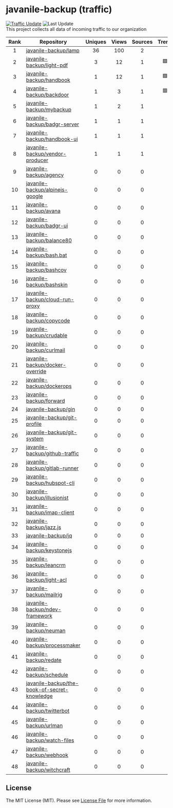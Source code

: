 # javanile-backup (traffic)
[![Traffic Update](https://github.com/javanile/github-traffic/actions/workflows/update.yml/badge.svg)](https://github.com/javanile/github-traffic/actions/workflows/update.yml)
![Last Update](https://img.shields.io/badge/Last%20Update-2023--05--28%2008%3A21%3A10%20UTC-blue)  
This project collects all data of incoming traffic to our organization  

| Rank | Repository | Uniques | Views | Sources | Trend |
|:----:|------------|:-----:|:-------:|:-------:|:-----:|
| 1 | [javanile-backup/lamp](https://github.com/javanile-backup/lamp) | 36 | 100 | 2 |  |
| 2 | [javanile-backup/light-pdf](https://github.com/javanile-backup/light-pdf) | 3 | 12 | 1 | 🟩 |
| 3 | [javanile-backup/handbook](https://github.com/javanile-backup/handbook) | 1 | 12 | 1 | 🟩 |
| 4 | [javanile-backup/backdoor](https://github.com/javanile-backup/backdoor) | 1 | 3 | 1 | 🟥 |
| 5 | [javanile-backup/mybackup](https://github.com/javanile-backup/mybackup) | 1 | 2 | 1 |  |
| 6 | [javanile-backup/badgr-server](https://github.com/javanile-backup/badgr-server) | 1 | 1 | 1 |  |
| 7 | [javanile-backup/handbook-ui](https://github.com/javanile-backup/handbook-ui) | 1 | 1 | 1 |  |
| 8 | [javanile-backup/vendor-producer](https://github.com/javanile-backup/vendor-producer) | 1 | 1 | 1 |  |
| 9 | [javanile-backup/agency](https://github.com/javanile-backup/agency) | 0 | 0 | 0 |  |
| 10 | [javanile-backup/alpinejs-google](https://github.com/javanile-backup/alpinejs-google) | 0 | 0 | 0 |  |
| 11 | [javanile-backup/avana](https://github.com/javanile-backup/avana) | 0 | 0 | 0 |  |
| 12 | [javanile-backup/badgr-ui](https://github.com/javanile-backup/badgr-ui) | 0 | 0 | 0 |  |
| 13 | [javanile-backup/balance80](https://github.com/javanile-backup/balance80) | 0 | 0 | 0 |  |
| 14 | [javanile-backup/bash.bat](https://github.com/javanile-backup/bash.bat) | 0 | 0 | 0 |  |
| 15 | [javanile-backup/bashcov](https://github.com/javanile-backup/bashcov) | 0 | 0 | 0 |  |
| 16 | [javanile-backup/bashskin](https://github.com/javanile-backup/bashskin) | 0 | 0 | 0 |  |
| 17 | [javanile-backup/cloud-run-proxy](https://github.com/javanile-backup/cloud-run-proxy) | 0 | 0 | 0 |  |
| 18 | [javanile-backup/copycode](https://github.com/javanile-backup/copycode) | 0 | 0 | 0 |  |
| 19 | [javanile-backup/crudable](https://github.com/javanile-backup/crudable) | 0 | 0 | 0 |  |
| 20 | [javanile-backup/curlmail](https://github.com/javanile-backup/curlmail) | 0 | 0 | 0 |  |
| 21 | [javanile-backup/docker-override](https://github.com/javanile-backup/docker-override) | 0 | 0 | 0 |  |
| 22 | [javanile-backup/dockerops](https://github.com/javanile-backup/dockerops) | 0 | 0 | 0 |  |
| 23 | [javanile-backup/forward](https://github.com/javanile-backup/forward) | 0 | 0 | 0 |  |
| 24 | [javanile-backup/gin](https://github.com/javanile-backup/gin) | 0 | 0 | 0 |  |
| 25 | [javanile-backup/git-profile](https://github.com/javanile-backup/git-profile) | 0 | 0 | 0 |  |
| 26 | [javanile-backup/git-system](https://github.com/javanile-backup/git-system) | 0 | 0 | 0 |  |
| 27 | [javanile-backup/github-traffic](https://github.com/javanile-backup/github-traffic) | 0 | 0 | 0 |  |
| 28 | [javanile-backup/gitlab-runner](https://github.com/javanile-backup/gitlab-runner) | 0 | 0 | 0 |  |
| 29 | [javanile-backup/hubspot-cli](https://github.com/javanile-backup/hubspot-cli) | 0 | 0 | 0 |  |
| 30 | [javanile-backup/illusionist](https://github.com/javanile-backup/illusionist) | 0 | 0 | 0 |  |
| 31 | [javanile-backup/imap-client](https://github.com/javanile-backup/imap-client) | 0 | 0 | 0 |  |
| 32 | [javanile-backup/jazz.js](https://github.com/javanile-backup/jazz.js) | 0 | 0 | 0 |  |
| 33 | [javanile-backup/jq](https://github.com/javanile-backup/jq) | 0 | 0 | 0 |  |
| 34 | [javanile-backup/keystonejs](https://github.com/javanile-backup/keystonejs) | 0 | 0 | 0 |  |
| 35 | [javanile-backup/leancrm](https://github.com/javanile-backup/leancrm) | 0 | 0 | 0 |  |
| 36 | [javanile-backup/light-acl](https://github.com/javanile-backup/light-acl) | 0 | 0 | 0 |  |
| 37 | [javanile-backup/mailrig](https://github.com/javanile-backup/mailrig) | 0 | 0 | 0 |  |
| 38 | [javanile-backup/ndev-framework](https://github.com/javanile-backup/ndev-framework) | 0 | 0 | 0 |  |
| 39 | [javanile-backup/neuman](https://github.com/javanile-backup/neuman) | 0 | 0 | 0 |  |
| 40 | [javanile-backup/processmaker](https://github.com/javanile-backup/processmaker) | 0 | 0 | 0 |  |
| 41 | [javanile-backup/redate](https://github.com/javanile-backup/redate) | 0 | 0 | 0 |  |
| 42 | [javanile-backup/schedule](https://github.com/javanile-backup/schedule) | 0 | 0 | 0 |  |
| 43 | [javanile-backup/the-book-of-secret-knowledge](https://github.com/javanile-backup/the-book-of-secret-knowledge) | 0 | 0 | 0 |  |
| 44 | [javanile-backup/twitterbot](https://github.com/javanile-backup/twitterbot) | 0 | 0 | 0 |  |
| 45 | [javanile-backup/urlman](https://github.com/javanile-backup/urlman) | 0 | 0 | 0 |  |
| 46 | [javanile-backup/watch-files](https://github.com/javanile-backup/watch-files) | 0 | 0 | 0 |  |
| 47 | [javanile-backup/webhook](https://github.com/javanile-backup/webhook) | 0 | 0 | 0 |  |
| 48 | [javanile-backup/witchcraft](https://github.com/javanile-backup/witchcraft) | 0 | 0 | 0 |  |
## License
The MIT License (MIT). Please see [License File](LICENSE) for more information.
